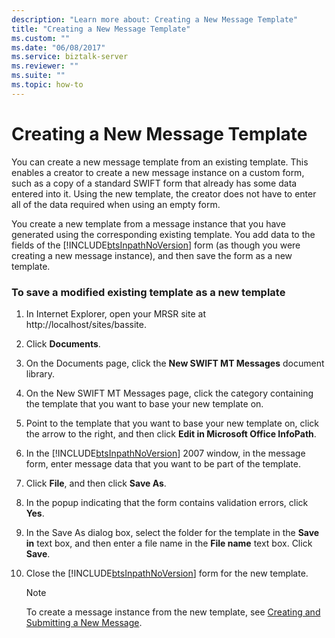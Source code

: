 ```yaml
---
description: "Learn more about: Creating a New Message Template"
title: "Creating a New Message Template"
ms.custom: ""
ms.date: "06/08/2017"
ms.service: biztalk-server
ms.reviewer: ""
ms.suite: ""
ms.topic: how-to
---
```

# Creating a New Message Template
You can create a new message template from an existing template. This enables a creator to create a new message instance on a custom form, such as a copy of a standard SWIFT form that already has some data entered into it. Using the new template, the creator does not have to enter all of the data required when using an empty form.  
  
 You create a new template from a message instance that you have generated using the corresponding existing template. You add data to the fields of the [!INCLUDE[btsInpathNoVersion](../../includes/btsinpathnoversion-md.md)] form (as though you were creating a new message instance), and then save the form as a new template.  
  
### To save a modified existing template as a new template  
  
1. In Internet Explorer, open your MRSR site at http://localhost/sites/bassite.  
  
2. Click **Documents**.  
  
3. On the Documents page, click the **New SWIFT MT Messages** document library.  
  
4. On the New SWIFT MT Messages page, click the category containing the template that you want to base your new template on.  
  
5. Point to the template that you want to base your new template on, click the arrow to the right, and then click **Edit in Microsoft Office InfoPath**.  
  
6. In the [!INCLUDE[btsInpathNoVersion](../../includes/btsinpathnoversion-md.md)] 2007 window, in the message form, enter message data that you want to be part of the template.  
  
7. Click **File**, and then click **Save As**.  
  
8. In the popup indicating that the form contains validation errors, click **Yes**.  
  
9. In the Save As dialog box, select the folder for the template in the **Save in** text box, and then enter a file name in the **File name** text box. Click **Save**.  
  
10. Close the [!INCLUDE[btsInpathNoVersion](../../includes/btsinpathnoversion-md.md)] form for the new template.  
  
    > [!NOTE]
    >  To create a message instance from the new template, see [Creating and Submitting a New Message](../../adapters-and-accelerators/accelerator-swift/creating-and-submitting-a-new-message.md).
